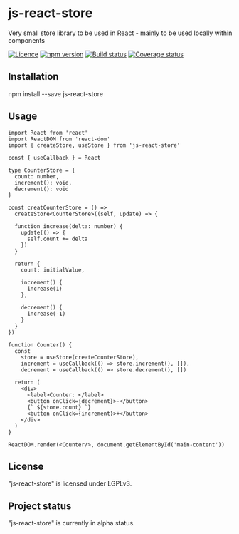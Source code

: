 # js-react-store

Very small store library to be used in React - mainly to be used locally within components

[![Licence](https://img.shields.io/badge/licence-LGPLv3-blue.svg?style=flat)](https://github.com/js-works/js-react-store/blob/master/LICENSE)
[![npm version](https://img.shields.io/npm/v/js-react-store.svg?style=flat)](https://www.npmjs.com/package/js-react-store)
[![Build status](https://travis-ci.com/js-works/js-react-store.svg)](https://travis-ci.org/js-works/js-react-store)
[![Coverage status](https://coveralls.io/repos/github/js-works/js-react-store/badge.svg?branch=master)](https://coveralls.io/github/js-works/js-react-store?branch=master)

## Installation

npm install --save js-react-store

## Usage
```tsx
import React from 'react'
import ReactDOM from 'react-dom'
import { createStore, useStore } from 'js-react-store'

const { useCallback } = React

type CounterStore = { 
  count: number,
  increment(): void,
  decrement(): void
}

const creatCounterStore = () =>
  createStore<CounterStore>((self, update) => {
  
  function increase(delta: number) {
    update(() => {
      self.count += delta
    })
  }

  return {
    count: initialValue,

    increment() {
      increase(1)
    },

    decrement() {
      increase(-1)
    }
  }
})

function Counter() {
  const
    store = useStore(createCounterStore),
    increment = useCallback(() => store.increment(), []),
    decrement = useCallback(() => store.decrement(), [])

  return (
    <div>
      <label>Counter: </label>
      <button onClick={decrement}>-</button>
      {` ${store.count} `}
      <button onClick={increment}>+</button>
    </div>
  )
}

ReactDOM.render(<Counter/>, document.getElementById('main-content'))
```

## License

"js-react-store" is licensed under LGPLv3.

## Project status

"js-react-store" is currently in alpha status.
